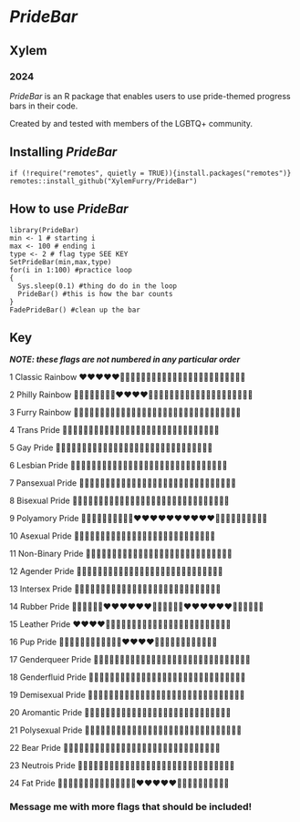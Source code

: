 
# ***PrideBar***

## Xylem

### 2024

*PrideBar* is an R package that enables users to use pride-themed progress bars in their code.

Created by and tested with members of the LGBTQ+ community.

## Installing *PrideBar*

```{r, eval=F}
if (!require("remotes", quietly = TRUE)){install.packages("remotes")}
remotes::install_github("XylemFurry/PrideBar")
```

## How to use *PrideBar*

```{r, eval=F}
library(PrideBar)
min <- 1 # starting i
max <- 100 # ending i
type <- 2 # flag type SEE KEY
SetPrideBar(min,max,type) 
for(i in 1:100) #practice loop
{
  Sys.sleep(0.1) #thing do do in the loop
  PrideBar() #this is how the bar counts
}
FadePrideBar() #clean up the bar
```

## Key

***NOTE: these flags are not numbered in any particular order***

1 Classic Rainbow    ❤️❤️❤️❤️❤️🧡🧡🧡🧡🧡💛💛💛💛💛💚💚💚💚💚💙💙💙💙💙💜💜💜💜

2 Philly Rainbow     🖤🖤🖤🖤🤎🤎🤎🤎❤️❤️❤️❤️🧡🧡🧡🧡💛💛💛💛💚💚💚💚💙💙💙💙💜💜💜💜   

3 Furry Rainbow      🦨🦨🦨🦨🐗🐗🐗🐗🦑🦑🦑🦑🦊🦊🦊🦊🐯🐯🐯🐯🐲🐲🐲🐲🐳🐳🐳🐳🦄🦄🦄🦄   

4 Trans Pride        💙💙💙💙💙💙🩷🩷🩷🩷🩷🩷🤍🤍🤍🤍🤍🤍🩷🩷🩷🩷🩷🩷💙💙💙💙💙💙   

5 Gay Pride          💚💚💚💚💚💚💙💙💙💙💙💙🤍🤍🤍🤍🤍🤍💙💙💙💙💙💙💚💚💚💚💚💚   

6 Lesbian Pride      🧡🧡🧡🧡🧡🧡🧡🧡🧡🧡🤍🤍🤍🤍🤍🤍🤍🤍🤍🤍🩷🩷🩷🩷🩷🩷🩷🩷🩷🩷   

7 Pansexual Pride    🩷🩷🩷🩷🩷🩷🩷🩷🩷🩷💛💛💛💛💛💛💛💛💛💛💙💙💙💙💙💙💙💙💙💙   

8 Bisexual Pride     🩷🩷🩷🩷🩷🩷🩷🩷🩷🩷💜💜💜💜💜💜💜💜💜💜💙💙💙💙💙💙💙💙💙💙   

9 Polyamory Pride    💙💙💙💙💙💙💙💙💙💙❤️❤️❤️❤️❤️❤️❤️❤️❤️❤️🖤🖤🖤🖤🖤🖤🖤🖤🖤🖤   

10 Asexual Pride     🖤🖤🖤🖤🖤🖤🩶🩶🩶🩶🩶🩶🩶🤍🤍🤍🤍🤍🤍🤍💜💜💜💜💜💜💜   

11 Non-Binary Pride  💛💛💛💛💛💛💛🤍🤍🤍🤍🤍🤍🤍💜💜💜💜💜💜💜🖤🖤🖤🖤🖤🖤🖤   

12 Agender Pride     🖤🖤🖤🖤🩶🩶🩶🩶🤍🤍🤍🤍💚💚💚💚🤍🤍🤍🤍🩶🩶🩶🩶🖤🖤🖤🖤   

13 Intersex Pride    💛💛💛💛💛💛💛💛💜💜💜💜💛💛💛💛💜💜💜💜💛💛💛💛💛💛💛💛   

14 Rubber Pride      🖤🖤🖤🖤🖤🖤❤️❤️❤️❤️❤️❤️💛💛💛💛💛💛❤️❤️❤️❤️❤️❤️🖤🖤🖤🖤🖤🖤   

15 Leather Pride     ❤️❤️❤️❤️💙💙💙💙🖤🖤🖤🖤🤍🤍🤍🤍🖤🖤🖤🖤💙💙💙💙🖤🖤🖤🖤   

16 Pup Pride         🖤🖤🖤🖤💙💙💙💙🖤🖤🖤🖤❤️❤️❤️❤️🖤🖤🖤🖤💙💙💙💙🖤🖤🖤🖤   

17 Genderqueer Pride 💜💜💜💜💜💜💜💜💜💜🤍🤍🤍🤍🤍🤍🤍🤍🤍🤍💚💚💚💚💚💚💚💚💚💚   

18 Genderfluid Pride 🩷🩷🩷🩷🩷🩷🤍🤍🤍🤍🤍🤍💜💜💜💜💜💜🖤🖤🖤🖤🖤🖤💙💙💙💙💙💙   

19 Demisexual Pride  🖤🖤🖤🖤🖤🖤🖤🖤🖤🖤🖤🖤🤍🤍🤍🤍🤍🤍💜💜💜💜💜💜🩶🩶🩶🩶🩶🩶   

20 Aromantic Pride   💚💚💚💚💚💚💚🤍🤍🤍🤍🤍🤍🤍🩶🩶🩶🩶🩶🩶🩶🖤🖤🖤🖤🖤🖤🖤   

21 Polysexual Pride  🩷🩷🩷🩷🩷🩷🩷🩷🩷🩷💚💚💚💚💚💚💚💚💚💚💙💙💙💙💙💙💙💙💙💙   

22 Bear Pride        🤎🤎🤎🤎🤎🧡🧡🧡🧡🧡💛💛💛💛💛🤍🤍🤍🤍🤍🩶🩶🩶🩶🩶🖤🖤🖤🖤🖤

23 Neutrois Pride    🩷🩷🩷🩷🩷🩷🩷🩷🩷🩷💜💜💜💜💜💜💜💜💜💜💙💙💙💙💙💙💙💙💙💙

24 Fat Pride         🖤🖤🖤🖤🖤🩷🩷🩷🩷🩷🤍🤍🤍🤍🤍❤️❤️❤️❤️❤️🤎🤎🤎🤎🤎🖤🖤🖤🖤🖤

### Message me with more flags that should be included!


